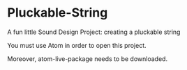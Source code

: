 # Pluckable-String
A fun little Sound Design Project: creating a pluckable string

You must use Atom in order to open this project. 

Moreover, atom-live-package needs to be downloaded. 
